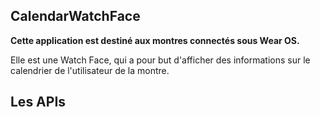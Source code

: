 ## CalendarWatchFace

**Cette application est destiné aux montres connectés sous Wear OS.**

Elle est une Watch Face, qui a pour but d'afficher des informations sur le calendrier de l'utilisateur de la montre.

## Les APIs

